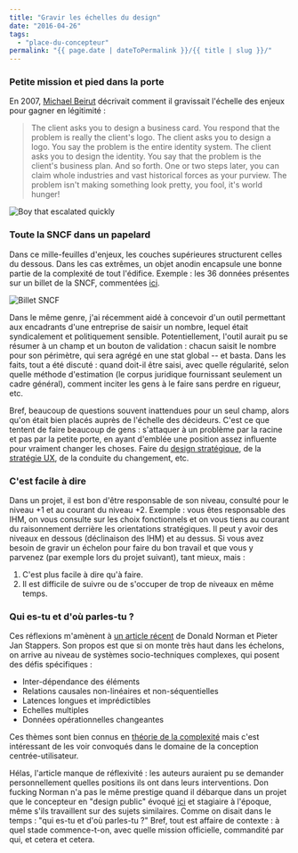 ```yaml
---
title: "Gravir les échelles du design"
date: "2016-04-26"
tags:
  - "place-du-concepteur"
permalink: "{{ page.date | dateToPermalink }}/{{ title | slug }}/"
---
```


### Petite mission et pied dans la porte

En 2007, [Michael Beirut](http://designobserver.com/feature/youre-so-intelligent/5917/) décrivait comment il gravissait l'échelle des enjeux pour gagner en légitimité :

> The client asks you to design a business card. You respond that the problem is really the client's logo. The client asks you to design a logo. You say the problem is the entire identity system. The client asks you to design the identity. You say that the problem is the client's business plan. And so forth. One or two steps later, you can claim whole industries and vast historical forces as your purview. The problem isn't making something look pretty, you fool, it's world hunger!

![Boy that escalated quickly](/assets/images/Boy-that-escalated-quickly.jpg)

### Toute la SNCF dans un papelard

Dans ce mille-feuilles d'enjeux, les couches supérieures structurent celles du dessous. Dans les cas extrêmes, un objet anodin encapsule une bonne partie de la complexité de tout l'édifice. Exemple : les 36 données présentes sur un billet de la SNCF, commentées [ici](http://tarification.blogspot.fr/2011/11/titre-de-transports-billets-papier.html).

![Billet SNCF](/assets/images/billet_explique.png)

Dans le même genre, j'ai récemment aidé à concevoir d'un outil permettant aux encadrants d'une entreprise de saisir un nombre, lequel était syndicalement et politiquement sensible. Potentiellement, l'outil aurait pu se résumer à un champ et un bouton de validation : chacun saisit le nombre pour son périmètre, qui sera agrégé en une stat global -- et basta. Dans les faits, tout a été discuté : quand doit-il être saisi, avec quelle régularité, selon quelle méthode d'estimation (le corpus juridique fournissant seulement un cadre général), comment inciter les gens à le faire sans perdre en rigueur, etc.

Bref, beaucoup de questions souvent inattendues pour un seul champ, alors qu'on était bien placés auprès de l'échelle des décideurs. C'est ce que tentent de faire beaucoup de gens : s'attaquer à un problème par la racine et pas par la petite porte, en ayant d'emblée une position assez influente pour vraiment changer les choses. Faire du [design stratégique](https://en.wikipedia.org/wiki/Strategic_design), de la [stratégie UX](http://shop.oreilly.com/product/0636920032090.do), de la conduite du changement, etc.

### C'est facile à dire

Dans un projet, il est bon d'être responsable de son niveau, consulté pour le niveau +1 et au courant du niveau +2. Exemple : vous êtes responsable des IHM, on vous consulte sur les choix fonctionnels et on vous tiens au courant du raisonnement derrière les orientations stratégiques. Il peut y avoir des niveaux en dessous (déclinaison des IHM) et au dessus. Si vous avez besoin de gravir un échelon pour faire du bon travail et que vous y parvenez (par exemple lors du projet suivant), tant mieux, mais :

1. C'est plus facile à dire qu'à faire.
2. Il est difficile de suivre ou de s'occuper de trop de niveaux en même temps.

### Qui es-tu et d'où parles-tu ?

Ces réflexions m'amènent à [un article récent](http://www.sciencedirect.com/science/article/pii/S240587261530037X) de Donald Norman et Pieter Jan Stappers. Son propos est que si on monte très haut dans les échelons, on arrive au niveau de systèmes socio-techniques complexes, qui posent des défis spécifiques :

- Inter-dépendance des éléments
- Relations causales non-linéaires et non-séquentielles
- Latences longues et imprédictibles
- Echelles multiples
- Données opérationnelles changeantes

Ces thèmes sont bien connus en [théorie de la complexité](https://en.wikipedia.org/wiki/Complexity_theory_and_organizations) mais c'est intéressant de les voir convoqués dans le domaine de la conception centrée-utilisateur.

Hélas, l'article manque de réflexivité : les auteurs auraient pu se demander personnellement quelles positions ils ont dans leurs interventions. Don fucking Norman n'a pas le même prestige quand il débarque dans un projet que le concepteur en "design public" évoqué [ici](http://www.larevuedudesign.com/2016/02/17/le-design-au-service-des-citoyens/) et stagiaire à l'époque, même s'ils travaillent sur des sujets similaires. Comme on disait dans le temps : "qui es-tu et d'où parles-tu ?" Bref, tout est affaire de contexte : à quel stade commence-t-on, avec quelle mission officielle, commandité par qui, et cetera et cetera.
